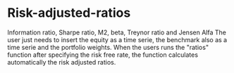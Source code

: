 # Risk-adjusted-ratios
Information ratio, Sharpe ratio, M2, beta, Treynor ratio and Jensen Alfa
The user just needs to insert the equity as a time serie, the benchmark also as a time serie and the portfolio weights.
When the users runs the "ratios" function after specifying the risk free rate, the function calculates automatically the risk adjusted ratios.
